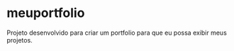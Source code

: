 # meuportfolio
Projeto desenvolvido para criar um portfolio para que eu possa exibir meus projetos.
